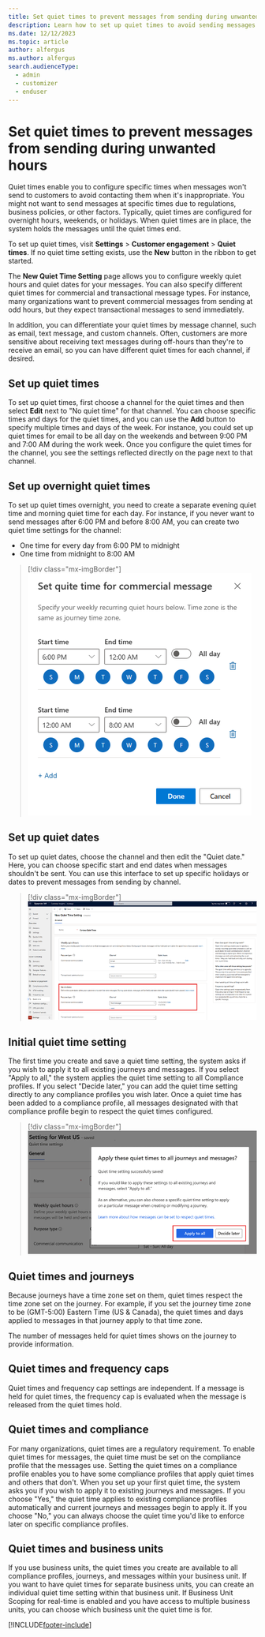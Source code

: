 ```yaml
---
title: Set quiet times to prevent messages from sending during unwanted hours
description: Learn how to set up quiet times to avoid sending messages during unwanted times.
ms.date: 12/12/2023
ms.topic: article
author: alfergus
ms.author: alfergus
search.audienceType: 
  - admin
  - customizer
  - enduser
---
```


# Set quiet times to prevent messages from sending during unwanted hours


Quiet times enable you to configure specific times when messages won't send to customers to avoid contacting them when it's inappropriate. You might not want to send messages at specific times due to regulations, business policies, or other factors. Typically, quiet times are configured for overnight hours, weekends, or holidays. When quiet times are in place, the system holds the messages until the quiet times end.

To set up quiet times, visit **Settings** > **Customer engagement** > **Quiet times**. If no quiet time setting exists, use the **New** button in the ribbon to get started.

The **New Quiet Time Setting** page allows you to configure weekly quiet hours and quiet dates for your messages. You can also specify different quiet times for commercial and transactional message types. For instance, many organizations want to prevent commercial messages from sending at odd hours, but they expect transactional messages to send immediately.

In addition, you can differentiate your quiet times by message channel, such as email, text message, and custom channels. Often, customers are more sensitive about receiving text messages during off-hours than they're to receive an email, so you can have different quiet times for each channel, if desired.

## Set up quiet times

To set up quiet times, first choose a channel for the quiet times and then select **Edit** next to "No quiet time" for that channel. You can choose specific times and days for the quiet times, and you can use the **Add** button to specify multiple times and days of the week. For instance, you could set up quiet times for email to be all day on the weekends and between 9:00 PM and 7:00 AM during the work week. Once you configure the quiet times for the channel, you see the settings reflected directly on the page next to that channel.

## Set up overnight quiet times

To set up quiet times overnight, you need to create a separate evening quiet time and morning quiet time for each day. For instance, if you never want to send messages after 6:00 PM and before 8:00 AM, you can create two quiet time settings for the channel:

- One time for every day from 6:00 PM to midnight
- One time from midnight to 8:00 AM

> [!div class="mx-imgBorder"]
> ![Quiet times configured for overnight screenshot.](media/real-time-marketing-quiet-times-overnight.png "Quiet times configured for overnight screenshot")

## Set up quiet dates

To set up quiet dates, choose the channel and then edit the "Quiet date." Here, you can choose specific start and end dates when messages shouldn't be sent. You can use this interface to set up specific holidays or dates to prevent messages from sending by channel.

> [!div class="mx-imgBorder"]
> ![Configured quiet times screenshot.](media/real-time-marketing-quiet-times-configured.png "Configured quiet times screenshot")

## Initial quiet time setting

The first time you create and save a quiet time setting, the system asks if you wish to apply it to all existing journeys and messages. If you select "Apply to all," the system applies the quiet time setting to all Compliance profiles. If you select "Decide later," you can add the quiet time setting directly to any compliance profiles you wish later. Once a quiet time has been added to a compliance profile, all messages designated with that compliance profile begin to respect the quiet times configured.

> [!div class="mx-imgBorder"]
> ![Initial quiet times setting screenshot.](media/real-time-marketing-quiet-times-initial-save.png "Initial quiet times setting screenshot")

## Quiet times and journeys

Because journeys have a time zone set on them, quiet times respect the time zone set on the journey. For example, if you set the journey time zone to be (GMT-5:00) Eastern Time (US & Canada), the quiet times and days applied to messages in that journey apply to that time zone.

The number of messages held for quiet times shows on the journey to provide information.

## Quiet times and frequency caps

Quiet times and frequency cap settings are independent. If a message is held for quiet times, the frequency cap is evaluated when the message is released from the quiet times hold.

## Quiet times and compliance

For many organizations, quiet times are a regulatory requirement. To enable quiet times for messages, the quiet time must be set on the compliance profile that the messages use. Setting the quiet times on a compliance profile enables you to have some compliance profiles that apply quiet times and others that don't. When you set up your first quiet time, the system asks you if you wish to apply it to existing journeys and messages. If you choose "Yes," the quiet time applies to existing compliance profiles automatically and current journeys and messages begin to apply it. If you choose "No," you can always choose the quiet time you'd like to enforce later on specific compliance profiles.

## Quiet times and business units

If you use business units, the quiet times you create are available to all compliance profiles, journeys, and messages within your business unit. If you want to have quiet times for separate business units, you can create an individual quiet time setting within that business unit. If Business Unit Scoping for real-time is enabled and you have access to multiple business units, you can choose which business unit the quiet time is for.

[!INCLUDE[footer-include](./includes/footer-banner.md)]